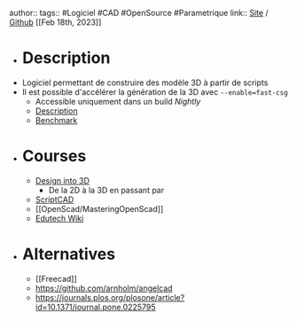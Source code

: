 author:: 
tags:: #Logiciel #CAD #OpenSource #Parametrique
link:: [Site](https://openscad.org/) / [Github](https://github.com/openscad/openscad/)
[[Feb 18th, 2023]]

- # Description
- Logiciel permettant de construire des modèle 3D à partir de scripts
- Il est possible d'accélérer la génération de la 3D avec ``--enable=fast-csg``
	- Accessible uniquement dans un build *Nightly*
	- [Description](https://ochafik.com/jekyll/update/2022/02/09/openscad-fast-csg-contibution.html)
	- [Benchmark](https://gist.github.com/ochafik/2db96400e3c1f73558fcede990b8a355)
- # Courses
	- [Design into 3D](https://willadams.gitbook.io/design-into-3d/)
		- De la 2D à la 3D en passant par
	- [ScriptCAD](https://scriptcad.com/paulftw/OpenSCAD.Tutorial)
	- [[OpenScad/MasteringOpenScad]]
	- [Edutech Wiki](https://edutechwiki.unige.ch/fr/Tutoriel_OpenSCAD)
- # Alternatives
	- [[Freecad]]
	- https://github.com/arnholm/angelcad
	- https://journals.plos.org/plosone/article?id=10.1371/journal.pone.0225795